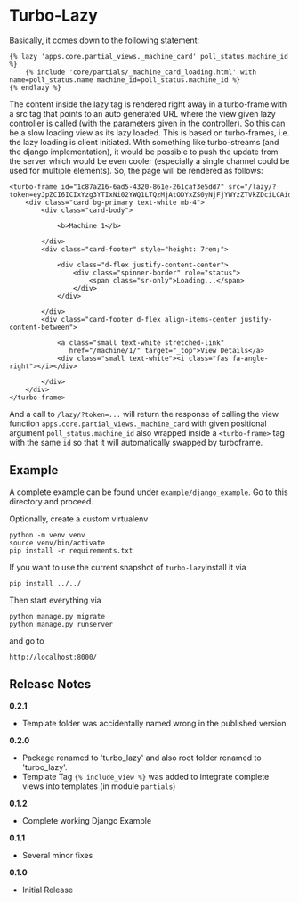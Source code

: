 # Turbo-Lazy

Basically, it comes down to the following statement:

    {% lazy 'apps.core.partial_views._machine_card' poll_status.machine_id %}
        {% include 'core/partials/_machine_card_loading.html' with name=poll_status.name machine_id=poll_status.machine_id %}
    {% endlazy %}

The content inside the lazy tag is rendered right away in a turbo-frame with a src tag that points to an auto generated URL where the view given lazy controller is called (with the parameters given in the controller). So this can be a slow loading view as its lazy loaded.
This is based on turbo-frames, i.e. the lazy loading is client initiated. With something like turbo-streams (and the django implementation), it would be possible to push the update from the server which would be even cooler (especially a single channel could be used for multiple elements).
So, the page will be rendered as follows:

```{html}
<turbo-frame id="1c87a216-6ad5-4320-861e-261caf3e5dd7" src="/lazy/?token=eyJpZCI6ICIxYzg3YTIxNi02YWQ1LTQzMjAtODYxZS0yNjFjYWYzZTVkZDciLCAidmlldyI6ICJhcHBzLmNvcmUucGFydGlhbF92aWV3cy5fbWFjaGluZV9jYXJkIiwgImFyZ3MiOiBbMV0sICJrd2FyZ3MiOiB7fX0=">   
    <div class="card bg-primary text-white mb-4">
        <div class="card-body">
    
            <b>Machine 1</b>
        
        </div>
        <div class="card-footer" style="height: 7rem;">
            
            <div class="d-flex justify-content-center">
                <div class="spinner-border" role="status">
                    <span class="sr-only">Loading...</span>
                </div>
            </div>
    
        </div>
        <div class="card-footer d-flex align-items-center justify-content-between">
            
            <a class="small text-white stretched-link"
               href="/machine/1/" target="_top">View Details</a>
            <div class="small text-white"><i class="fas fa-angle-right"></i></div>
    
        </div>
    </div>
</turbo-frame>
```

And a call to `/lazy/?token=...` will return the response of calling the view function 
`apps.core.partial_views._machine_card` with given positional argument `poll_status.machine_id` also wrapped inside 
a `<turbo-frame>` tag with the same `id` so that it will automatically swapped by turboframe.

## Example

A complete example can be found under `example/django_example`.
Go to this directory and proceed.

Optionally, create a custom virtualenv
```
python -m venv venv
source venv/bin/activate
pip install -r requirements.txt
```

If you want to use the current snapshot of `turbo-lazy`install it via
```
pip install ../../
```

Then start everything via
```
python manage.py migrate
python manage.py runserver
```
and go to
```
http://localhost:8000/
```

## Release Notes

**0.2.1**
* Template folder was accidentally named wrong in the published version

**0.2.0**
* Package renamed to 'turbo_lazy' and also root folder renamed to 'turbo_lazy'.
* Template Tag `{% include_view %}` was added to integrate complete views into templates (in module `partials`)

**0.1.2**
* Complete working Django Example

**0.1.1** 
* Several minor fixes

**0.1.0**
* Initial Release
